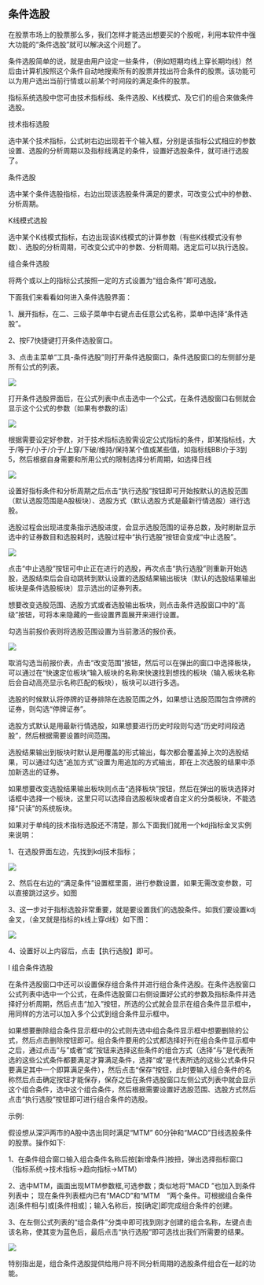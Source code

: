 ## 条件选股

在股票市场上的股票那么多，我们怎样才能选出想要买的个股呢，利用本软件中强大功能的“条件选股”就可以解决这个问题了。



条件选股简单的说，就是由用户设定一些条件，（例如短期均线上穿长期均线）然后由计算机按照这个条件自动地搜索所有的股票并找出符合条件的股票。该功能可以为用户选出当前行情或以前某个时间段的满足条件的股票。



指标系统选股中您可由技术指标线、条件选股、K线模式、及它们的组合来做条件选股。 



技术指标选股



选中某个技术指标，公式树右边出现若干个输入框，分别是该指标公式相应的参数设置、选股的分析周期以及指标线满足的条件，设置好选股条件，就可进行选股了。



条件选股



选中某个条件选股指标，右边出现该选股条件满足的要求，可改变公式中的参数、分析周期。



K线模式选股



选中某个K线模式指标，右边出现该K线模式的计算参数（有些K线模式没有参数）、选股的分析周期，可改变公式中的参数、分析周期。选定后可以执行选股。



组合条件选股



将两个或以上的指标公式按照一定的方式设置为“组合条件”即可选股。



下面我们来看看如何进入条件选股界面：



1、展开指标，在二、三级子菜单中右键点击任意公式名称，菜单中选择“条件选股”。

2、按F7快捷键打开条件选股窗口。

3、点击主菜单“工具-条件选股”则打开条件选股窗口，条件选股窗口的左侧部分是所有公式的列表。





![](/assets/179111.png)



打开条件选股界面后，在公式列表中点击选中一个公式，在条件选股窗口右侧就会显示这个公式的参数（如果有参数的话）



![](/assets/179112.png)





根据需要设定好参数，对于技术指标选股需设定公式指标的条件，即某指标线，大于/等于/小于/介于/上穿/下破/维持/保持某个值或某些值，如指标线BBI介于3到5，然后根据自身需要和所用公式的限制选择分析周期，如选择日线





![](/assets/179113.png)



设置好指标条件和分析周期之后点击“执行选股”按钮即可开始按默认的选股范围（默认选股范围是A股板块）、选股方式（默认选股方式是最新行情选股）进行选股。

选股过程会出现进度条指示选股进度，会显示选股范围的证券总数，及时刷新显示选中的证券数目和选股耗时，选股过程中“执行选股”按钮会变成“中止选股”。





![](/assets/179114.png)



点击“中止选股”按钮可中止正在进行的选股，再次点击“执行选股”则重新开始选股，选股结束后会自动跳转到默认设置的选股结果输出板块（默认的选股结果输出板块是条件选股板块）显示选出的证券列表。

想要改变选股范围、选股方式或者选股输出板块，则点击条件选股窗口中的“高级”按钮，可将本来隐藏的一些设置界面展开来进行设置。

勾选当前报价表则将选股范围设置为当前激活的报价表。





![](/assets/179115.png)



取消勾选当前报价表，点击“改变范围”按钮，然后可以在弹出的窗口中选择板块，可以通过在“快速定位板块”输入板块的名称来快速找到想找的板块（输入板块名称后会自动高亮显示名称匹配的板块），板块可以进行多选。

选股的时候默认将停牌的证券排除在选股范围之外，如果想让选股范围包含停牌的证券，则勾选“停牌证券”。

选股方式默认是用最新行情选股，如果想要进行历史时段则勾选“历史时间段选股”，然后根据需要设置时间范围。

选股结果输出到板块时默认是用覆盖的形式输出，每次都会覆盖掉上次的选股结果，可以通过勾选“追加方式”设置为用追加的方式输出，即在上次选股的结果中添加新选出的证券。

如果想要改变选股结果输出板块则点击“选择板块”按钮，然后在弹出的板块选择对话框中选择一个板块，这里只可以选择自选股板块或者自定义的分类板块，不能选择“只读”的系统板块。

如果对于单纯的技术指标选股还不清楚，那么下面我们就用一个kdj指标金叉实例来说明：



1、在选股界面左边，先找到kdj技术指标；



![](/assets/179116.png)





2、然后在右边的“满足条件”设置框里面，进行参数设置，如果无需改变参数，可以直接跳过这步。如图

3、这一步对于指标选股非常重要，就是要设置我们的选股条件。如我们要设置kdj金叉，（金叉就是指标的k线上穿d线）如下图：



![](/assets/179117.png)





4、设置好以上内容后，点击【执行选股】即可。



l 组合条件选股



在条件选股窗口中还可以设置保存组合条件并进行组合条件选股。在条件选股窗口公式列表中选中一个公式，在条件选股窗口右侧设置好公式的参数及指标条件并选择好分析周期，然后点击“加入”按钮，所选的公式就会显示在组合条件显示框中， 用同样的方法可以加入多个公式到组合条件显示框中。



如果想要删除组合条件显示框中的公式则先选中组合条件显示框中想要删除的公式，然后点击删除按钮即可。组合条件要用的公式都选择好列在组合条件显示框中之后，通过点击“与”或者“或”按钮来选择这些条件的组合方式（选择“与”是代表所选的这些公式条件都要满足才算满足条件，选择“或”是代表所选的这些公式条件只要满足其中一个即算满足条件），然后点击“保存”按钮，此时要输入组合条件的名称然后点击确定按钮才能保存，保存之后在条件选股窗口左侧公式列表中就会显示这个组合条件，选中这个组合条件，然后根据需要设置好选股范围、选股方式然后点击“执行选股”按钮即可进行组合条件的选股。



示例: 



假设想从深沪两市的A股中选出同时满足“MTM” 60分钟和“MACD”日线选股条件的股票。操作如下:



1、在条件组合窗口输入组合条件名称后按[新增条件]按扭，弹出选择指标窗口（指标系统->技术指标->趋向指标->MTM）

2、选中MTM，画面出现MTM参数框,可选参数；类似地将“MACD ”也加入到条件列表中； 现在条件列表框内已有“MACD”和“MTM　”两个条件。可根据组合条件选[条件相与]或[条件相或]；输入名称后，按[确定]即完成组合条件的创建。

3、在左侧公式列表的“组合条件”分类中即可找到刚才创建的组合名称，左键点击该名称，使其变为蓝色后，最后点击“执行选股”即可选找出我们所需要的结果。





![](/assets/179118.png)



特别指出是，组合条件选股提供给用户将不同分析周期的选股条件组合在一起的功能。